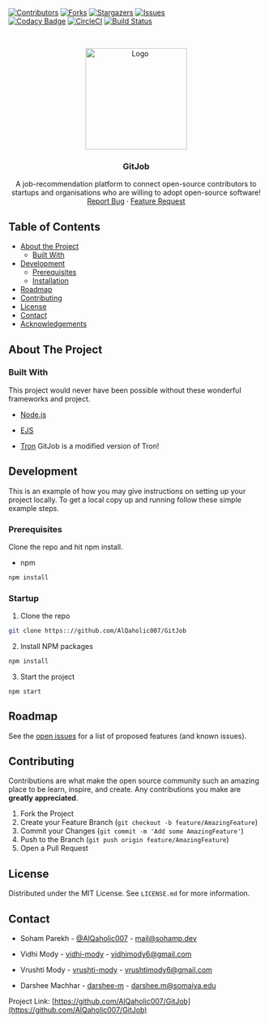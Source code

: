 [![Contributors][contributors-shield]][contributors-url]
[![Forks][forks-shield]][forks-url]
[![Stargazers][stars-shield]][stars-url]
[![Issues][issues-shield]][issues-url]<br>
[![Codacy Badge](https://api.codacy.com/project/badge/Grade/ecc3c3b066e34e2ca8ee11b8bfcd2592)](https://www.codacy.com/manual/AlQaholic007/GitJob?utm_source=github.com&amp;utm_medium=referral&amp;utm_content=AlQaholic007/GitJob&amp;utm_campaign=Badge_Grade) [![CircleCI](https://circleci.com/gh/AlQaholic007/GitJob.svg?style=svg)](https://circleci.com/gh/AlQaholic007/GitJob) [![Build Status](https://travis-ci.com/AlQaholic007/GitJob.svg?branch=master)](https://travis-ci.com/AlQaholic007/GitJob)

<!-- PROJECT LOGO -->
<br />
<p align="center">
  <a href="https://github.com/AlQaholic007/GitJob">
    <img src="./public/images/logo.gif" width="200" alt="Logo">
  </a>

  <h3 align="center">GitJob</h3>

  <p align="center">
    A job-recommendation platform to connect open-source contributors to startups and organisations who are willing to adopt open-source software!
    <br />
    <a href="https://github.com/AlQaholic007/GitJob/issues">Report Bug</a>
    ·
    <a href="https://github.com/AlQaholic007/GitJob/issues">Feature Request</a>
  </p>
</p>

<!-- TABLE OF CONTENTS -->

## Table of Contents

- [About the Project](#about-the-project)
  - [Built With](#built-with)
- [Development](#develipment)
  - [Prerequisites](#prerequisites)
  - [Installation](#installation)
- [Roadmap](#roadmap)
- [Contributing](#contributing)
- [License](#license)
- [Contact](#contact)
- [Acknowledgements](#acknowledgements)

<!-- ABOUT THE PROJECT -->

## About The Project

<!--
[![Product Name Screen Shot][product-screenshot]](https://example.com)
-->

### Built With

This project would never have been possible without these wonderful frameworks and project.

- [Node.js](https://nodejs.org)
- [EJS](https://ejs.co)

- [Tron](https://github.com/AlQaholic007/Tron)
  GitJob is a modified version of Tron!

<!-- GETTING STARTED -->

## Development

This is an example of how you may give instructions on setting up your project locally.
To get a local copy up and running follow these simple example steps.

### Prerequisites

Clone the repo and hit npm install.

- npm

```sh
npm install
```

### Startup

1. Clone the repo

```sh
git clone https:://github.com/AlQaholic007/GitJob
```

2. Install NPM packages

```sh
npm install
```

3. Start the project

```JS
npm start
```

<!-- ROADMAP -->

## Roadmap

See the [open issues](https://github.com/AlQaholic007/GitJob/issues) for a list of proposed features (and known issues).

<!-- CONTRIBUTING -->

## Contributing

Contributions are what make the open source community such an amazing place to be learn, inspire, and create. Any contributions you make are **greatly appreciated**.

1. Fork the Project
2. Create your Feature Branch (`git checkout -b feature/AmazingFeature`)
3. Commit your Changes (`git commit -m 'Add some AmazingFeature'`)
4. Push to the Branch (`git push origin feature/AmazingFeature`)
5. Open a Pull Request

<!-- LICENSE -->

## License

Distributed under the MIT License. See `LICENSE.md` for more information.

<!-- CONTACT -->

## Contact

- Soham Parekh - [@AlQaholic007](https://github.com/AlQaholic007) - mail@sohamp.dev

- Vidhi Mody - [vidhi-mody](https://github.com/vidhi-mody) - vidhimody6@gmail.com

- Vrushti Mody - [vrushti-mody](https://github.com/vrushti-mody) - vrushtimody6@gmail.com

- Darshee Machhar - [darshee-m](https://github.com/darshee-m) - darshee.m@somaiya.edu

Project Link: [https://github.com/AlQaholic007/GitJob](https://github.com/AlQaholic007/GitJob)

[contributors-shield]: https://img.shields.io/github/contributors/AlQaholic007/GitJob?style=flat-square
[contributors-url]: https://github.com/AlQaholic007/GitJob/graphs/contributors
[forks-shield]: https://img.shields.io/github/forks/AlQaholic007/GitJob?style=flat-square
[forks-url]: https://github.com/AlQaholic007/GitJob/network/members
[stars-shield]: https://img.shields.io/github/stars/AlQaholic007/GitJob?style=flat-square
[stars-url]: https://github.com/AlQaholic007/GitJob/stargazers
[issues-shield]: https://img.shields.io/github/issues/AlQaholic007/GitJob?style=flat-square
[issues-url]: https://github.com/AlQaholic007/GitJob/issues
[product-screenshot]: docs/img/screenshot.png
